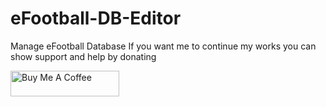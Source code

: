# eFootball-DB-Editor
Manage eFootball Database
If you want me to continue my works you can show support and help by donating

<a href="https://www.buymeacoffee.com/MFZ69" target="_blank"><img src="https://cdn.buymeacoffee.com/buttons/default-orange.png" alt="Buy Me A Coffee" height="41" width="174"></a>

